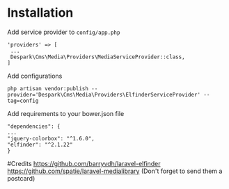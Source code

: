 # Installation

Add service provider to `config/app.php`
```
'providers' => [
 ...
 Despark\Cms\Media\Providers\MediaServiceProvider::class,
]
```
Add configurations

`php artisan vendor:publish --provider='Despark\Cms\Media\Providers\ElfinderServiceProvider' --tag=config`

Add requirements to your bower.json file

```
"dependencies": {
...
"jquery-colorbox": "^1.6.0",
"elfinder": "^2.1.22"
}
```

#Credits
https://github.com/barryvdh/laravel-elfinder
https://github.com/spatie/laravel-medialibrary (Don't forget to send them a postcard)